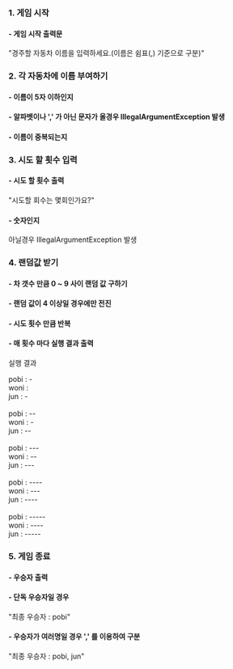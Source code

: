### 1. 게임 시작

#### - 게임 시작 출력문

"경주할 자동차 이름을 입력하세요.(이름은 쉼표(,) 기준으로 구분)"

### 2. 각 자동차에 이름 부여하기

#### - 이름이 5자 이하인지

#### - 알파벳이나 ',' 가 아닌 문자가 올경우 IllegalArgumentException 발생

#### - 이름이 중복되는지

### 3. 시도 할 횟수 입력

#### - 시도 할 횟수 출력

"시도할 회수는 몇회인가요?"

#### - 숫자인지

아닐경우 IllegalArgumentException 발생

### 4. 랜덤값 받기

#### - 차 갯수 만큼 0 ~ 9 사이 랜덤 값 구하기

#### - 랜덤 값이 4 이상일 경우에만 전진

#### - 시도 횟수 만큼 반복

#### - 매 횟수 마다 실행 결과 출력

실행 결과

pobi : - <br/>
woni :  <br/>
jun : - <br/>
<br/>
pobi : -- <br/>
woni : - <br/>
jun : -- <br/>
<br/>
pobi : ---<br/>
woni : --<br/>
jun : ---<br/>
<br/>
pobi : ----<br/>
woni : ---<br/>
jun : ----<br/>
<br/>
pobi : -----<br/>
woni : ----<br/>
jun : -----<br/>

### 5. 게임 종료

#### - 우승자 출력

#### - 단독 우승자일 경우

"최종 우승자 : pobi"

#### - 우승자가 여러명일 경우 ',' 를 이용하여 구분

"최종 우승자 : pobi, jun"
